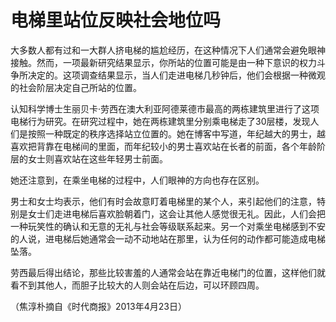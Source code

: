# 电梯里站位反映社会地位吗

大多数人都有过和一大群人挤电梯的尴尬经历，在这种情况下人们通常会避免眼神接触。然而，一项最新研究结果显示，你所站的位置可能是由一种下意识的权力斗争所决定的。这项调查结果显示，当人们走进电梯几秒钟后，他们会根据一种微观的社会阶层决定自己所站的位置。 

认知科学博士生丽贝卡·劳西在澳大利亚阿德莱德市最高的两栋建筑里进行了这项电梯行为研究。在研究过程中，她在两栋建筑里分别乘电梯走了30层楼，发现人们是按照一种既定的秩序选择站立位置的。她在博客中写道，年纪越大的男士，越喜欢把背靠在电梯间的里面，而年纪较小的男士喜欢站在长者的前面，各个年龄阶层的女士则喜欢站在这些年轻男士前面。 

她还注意到，在乘坐电梯的过程中，人们眼神的方向也存在区别。 

男士和女士均表示，他们有时会故意盯着电梯里的某个人，来引起他们的注意，特别是女士们走进电梯后喜欢脸朝着门，这会让其他人感觉很无礼。因此，人们会把一种玩笑性的确认和无意的无礼与社会等级联系起来。另一个对乘坐电梯感到不安的人说，进电梯后她通常会一动不动地站在那里，认为任何的动作都可能造成电梯坠落。 

劳西最后得出结论，那些比较害羞的人通常会站在靠近电梯门的位置，这样他们就看不到其他人，而胆子比较大的人则会站在后边，可以环顾四周。 

（焦淳朴摘自《时代商报》2013年4月23日）